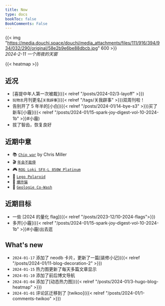 ```yaml
---
title: Now
type: docs
bookToc: false
BookComments: False
---
```

{{< img "https://media.douchi.space/douchi/media_attachments/files/111/916/394/934/032/290/original/58e2b9e6be88dbcb.jpg" 600 >}} \
*2024-2-11 一个雨夜的天窗*

{{< heatmap >}}

## 近况
- [喜提中年人第一次被裁]({{< relref "/posts/2024-02/3-layoff" >}})
- `玩物志`月刊更名[`关我辟事`]({{< relref "/tags/关我辟事" >}})双周刊啦！
- 告别开了 5 年半的[小白]({{< relref "/posts/2024-01/14-bye-s3" >}})买了新车[小霾]({{< relref "/posts/2024-01/15-spark-joy-digest-vol-10-2024-1b" >}}#小霾)
- 拔了智齿，恢复良好

## 近期中意
- 📚 [`Chip war`](https://amzn.to/48qMsEA) by Chris Miller
- 🎬 [`年会不能停`](https://t.me/mtfront/3047)
- 🎮 [`ROG Loki SFX-L 850W Platinum`](https://amzn.to/49fBZwj)
- 🧱 [`Lego Polaroid`](https://amzn.to/49t1zhh)
- 🎲 [`爆炸猫`](https://amzn.to/47Bznar)
- 🧘 [`Geologie Co-Wash`](https://amzn.to/3tM9O8Z)

## 近期目标
- 一些 [2024 的量化 flag]({{< relref "/posts/2023-12/10-2024-flags">}})
- 多开[小霾]({{< relref "/posts/2024-01/15-spark-joy-digest-vol-10-2024-1b" >}}#小霾)出去逛

## What's new
- `2024-01-17` 添加了 neodb 卡片，更新了一篇[装修小记]({{< relref "/posts/2024-01/11-blog-decoration-2" >}})
- `2024-01-15` 热力图更新了每天多篇文章显示
- `2024-01-10` 添加了前后博文导航 
- `2024-01-04` 添加了[动态热力图]({{< relref "/posts/2024-01/3-hugo-blog-heatmap" >}}) 
- `2024-01-01` 评论区迁移到了 [twikoo]({{< relref "/posts/2024-01/1-comments-twikoo" >}}) 


